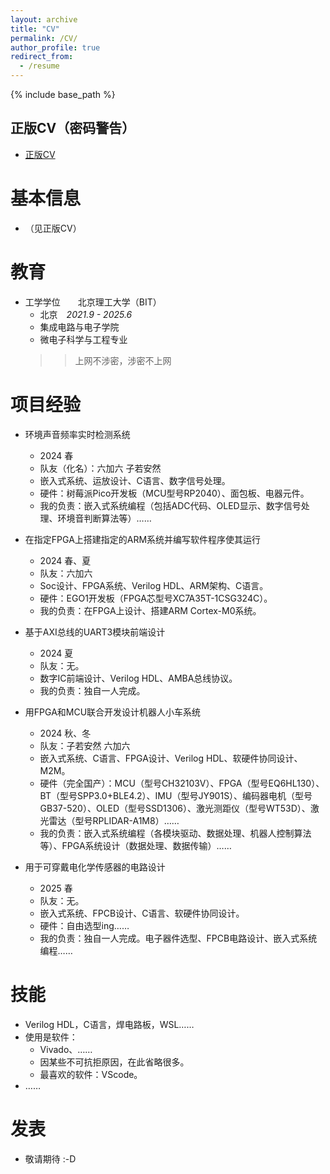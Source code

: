 ```yaml
---
layout: archive
title: "CV"
permalink: /CV/
author_profile: true
redirect_from:
  - /resume
---
```


{% include base_path %}

## 正版CV（密码警告）
* <a href="/CV/myCV/" target="_blank">正版CV</a>

基本信息
======
* （见正版CV）

教育
======
* 工学学位&emsp;&emsp;北京理工大学（BIT）
  * 北京&emsp;*2021.9 - 2025.6*
  * 集成电路与电子学院
  * 微电子科学与工程专业
  >> 上网不涉密，涉密不上网

项目经验
======
* 环境声音频率实时检测系统
  * 2024 春
  * 队友（化名）：六加六 子若安然
  * 嵌入式系统、运放设计、C语言、数字信号处理。
  * 硬件：树莓派Pico开发板（MCU型号RP2040）、面包板、电器元件。
  * 我的负责：嵌入式系统编程（包括ADC代码、OLED显示、数字信号处理、环境音判断算法等）……

* 在指定FPGA上搭建指定的ARM系统并编写软件程序使其运行
  * 2024 春、夏
  * 队友：六加六
  * Soc设计、FPGA系统、Verilog HDL、ARM架构、C语言。
  * 硬件：EGO1开发板（FPGA芯型号XC7A35T-1CSG324C）。
  * 我的负责：在FPGA上设计、搭建ARM Cortex-M0系统。

* 基于AXI总线的UART3模块前端设计
  * 2024 夏
  * 队友：无。
  * 数字IC前端设计、Verilog HDL、AMBA总线协议。
  * 我的负责：独自一人完成。

* 用FPGA和MCU联合开发设计机器人小车系统
  * 2024 秋、冬
  * 队友：子若安然 六加六
  * 嵌入式系统、C语言、FPGA设计、Verilog HDL、软硬件协同设计、M2M。
  * 硬件（完全国产）：MCU（型号CH32103V）、FPGA（型号EQ6HL130）、BT（型号SPP3.0+BLE4.2）、IMU（型号JY901S）、编码器电机（型号GB37-520）、OLED（型号SSD1306）、激光测距仪（型号WT53D）、激光雷达（型号RPLIDAR-A1M8）……
  * 我的负责：嵌入式系统编程（各模块驱动、数据处理、机器人控制算法等）、FPGA系统设计（数据处理、数据传输）……

* 用于可穿戴电化学传感器的电路设计
  * 2025 春
  * 队友：无。
  * 嵌入式系统、FPCB设计、C语言、软硬件协同设计。
  * 硬件：自由选型ing……
  * 我的负责：独自一人完成。电子器件选型、FPCB电路设计、嵌入式系统编程……
  
技能
======
* Verilog HDL，C语言，焊电路板，WSL……
* 使用是软件：
  * Vivado、……
  * 因某些不可抗拒原因，在此省略很多。
  * 最喜欢的软件：VScode。
* ……

发表
======
* 敬请期待 :-D

